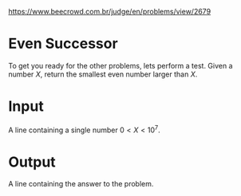 https://www.beecrowd.com.br/judge/en/problems/view/2679

# Even Successor

To get you ready for the other problems, lets perform a test. Given a number
$X$, return the smallest even number larger than $X$.

# Input

A line containing a single number $0 < X < 10^7$.

# Output

A line containing the answer to the problem.
